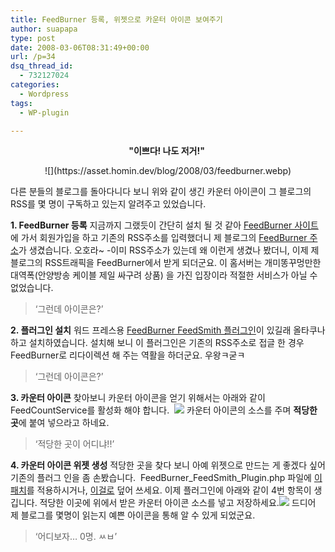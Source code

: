 ```yaml
---
title: FeedBurner 등록, 위젯으로 카운터 아이콘 보여주기
author: suapapa
type: post
date: 2008-03-06T08:31:49+00:00
url: /p=34
dsq_thread_id:
  - 732127024
categories:
  - Wordpress
tags:
  - WP-plugin

---
```

<p style="text-align: center">
  <strong>"이쁘다! 나도 저거!"</strong>&nbsp;
</p>

<p style="text-align: center">
  ![](https://asset.homin.dev/blog/2008/03/feedburner.webp)
</p>

다른 분들의 블로그를 돌아다니다 보니 위와 같이 생긴 카운터 아이콘이 그 블로그의 RSS를 몇 명이 구독하고 있는지 알려주고 있었습니다.



**1. FeedBurner 등록** 지금까지 그랬듯이&nbsp;간단히 설치 될 것 같아 [FeedBurner 사이트](http://www.feedburner.com)에 가서 회원가입을 하고 기존의 RSS주소를 입력했더니 제 블로그의 [FeedBurner 주소][1]가 생겼습니다. 오호라~ -이미 RSS주소가 있는데 왜 이런게 생겼나 봤더니, 이제 제 블로그의 RSS트래픽을 FeedBurner에서 받게 되더군요. 이 홈서버는 개미똥꾸멍만한 대역폭(안양방송 케이블 제일 싸구려 상품) 을 가진 입장이라 적절한 서비스가 아닐 수 없었습니다.

> &#8216;그런데&nbsp;아이콘은?&#8217;

**2. 플러그인 설치** 워드 프레스용 [FeedBurner FeedSmith 플러그인](http://www.feedburner.com/fb/a/help/wordpress_quickstart)이 있길래 올타쿠나 하고 설치하였습니다. 설치해 보니 이 플러그인은 기존의 RSS주소로 접글 한 경우 FeedBurner로 리다이렉션 해 주는 역활을 하더군요. 우왕ㅋ굳ㅋ

> &#8216;그런데 아이콘은?&#8217;

**3. 카운터 아이콘** 찾아보니 카운터 아이콘을 얻기 위해서는 아래와 같이 FeedCountService를 활성화 해야 합니다. &nbsp;![](https://asset.homin.dev/blog/2008/03/feedburner_feedcount_setting.webp) 카운터 아이콘의 소스를 주며 **적당한 곳**에 붙여 넣으라고 하네요.

> &#8216;적당한 곳이 어디냐!!&#8217;

**4. 카운터 아이콘 위젯 생성** 적당한 곳을 찾다 보니 아예 위젯으로 만드는 게 좋겠다 싶어 기존의 플러그 인을 좀 손봤습니다.&nbsp; FeedBurner_FeedSmith_Plugin.php 파일에 [이 패치][2]를 적용하시거나, [이걸로][3] 덮어 쓰세요. 이제 플러그인에 아래와 같이 4번 항목이 생깁니다. 적당한 이곳에 위에서 받은 카운터 아이콘 소스를 넣고 저장하세요.![](https://asset.homin.dev/blog/2008/03/feedburner_feedcount_widget.webp) 드디어 제 블로그를 몇명이 읽는지 예쁜 아이콘을 통해 알 수 있게 되었군요.

> &#8216;어디보자&#8230; 0명. ㅆㅂ&#8217;

 [1]: http://feeds.feedburner.com/SuapapasBlog
 [2]: https://asset.homin.dev/blog/2008/03/feedburner_feedsmith_plugin_add_feedcounterwidget_diff.zip
 [3]: https://asset.homin.dev/blog/2008/03/feedburner_feedsmith_plugin.zip